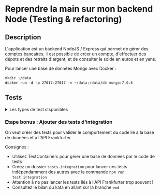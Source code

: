 # Reprendre la main sur mon backend Node (Testing & refactoring)

## Description

L'application est un backend NodeJS / Express qui permet de gérer des comptes bancaires.
Il est possible de créer un compte, d'effectuer des dépots et des retraits d'argent, et de consulter le solde en euros
et en yens.

Pour lancer une base de données Mongo avec Docker :

```
mkdir ~/data  
docker run -d -p 27017:27017 -v ~/data:/data/db mongo:7.0.6
```

## Tests

<details>
  <summary>Les types de test disponibles</summary>

### Manuels

Pour tester manuellement l'application :

- Démarrez la base de données
- Lancez le serveur en local `npm run dev`
- Utilisez le fichier `Request.http` et le plugin HTTP Client pour effectuer des requêtes

![manual-tests.jpg](assets/manual-tests.jpg)

### End-to-end (e2e)

Pour tester l'application :

- Démarrez la base de données
- Lancez les test `npm run test:e2e`

Les tests end-to-end sont des tests pour lesquels l'application est connectée à ses dépendances externes. Ils sont
lents, coûteux et fragiles à cause de ces dépendances, mais ils permettent de valider des cas d'usage complets. De ce
fait, on évite d'en écrire beaucoup et on souhaite se limiter aux cas critiques.

Dans notre cas, ce ne sont pas réellement des tests e2e dans le sens ou l'application ne tourne pas, et on n'utilise pas
de client HTTP pour effectuer les requêtes. Les tests devraient par ailleurs se charger de démarrer et d'arrêter la base
de données.
Mais cela est suffisant pour notre besoin actuel.

![e2e.jpg](assets/e2e.jpg)

### Composants

Pour tester l'application : `npm run test:component`

Les tests de composants sont des tests pour lesquels l'application est isolée de ses interactions avec ses dépendances
externes.

Ces tests ne couvrent pas les appels à l'API ni à la base de données.
Ils sont cependant bien plus rapides à exécuter et donnent un feedback instantané sur une bonne surface de
l'application.

![component.jpg](assets/component.jpg)

### Unitaires

Pour tester : `npm run test:unit`

</details>

### Etape bonus : Ajouter des tests d'intégration

On veut créer des tests pour valider le comportement du code lié à la base de données et à l'API Frankfurter.

Consignes :

- Utilisez TestContainers pour gérer une base de données par le code de tests
- Créez un dossier `tests-integration` pour lancer ces tests indépendamment des autres avec la
  commande `npm run test:integration`
- Attention à ne pas lancer les tests liés à l'API Frankfurter trop souvent !
- Consultez le bilan du kata en allant sur la branche `end`
